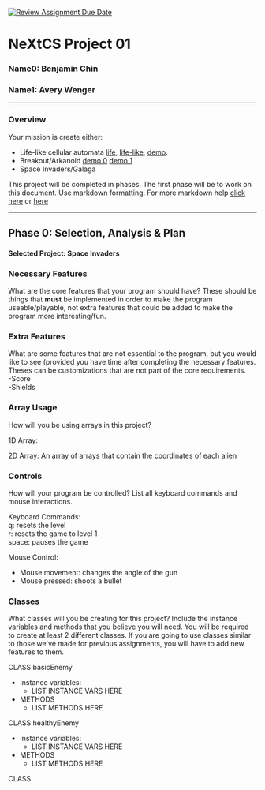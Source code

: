 [![Review Assignment Due Date](https://classroom.github.com/assets/deadline-readme-button-22041afd0340ce965d47ae6ef1cefeee28c7c493a6346c4f15d667ab976d596c.svg)](https://classroom.github.com/a/2bl0h1Mb)
# NeXtCS Project 01
### Name0: Benjamin Chin
### Name1: Avery Wenger
---

### Overview
Your mission is create either:
- Life-like cellular automata [life](https://en.wikipedia.org/wiki/Conway%27s_Game_of_Life), [life-like](https://en.wikipedia.org/wiki/Life-like_cellular_automaton), [demo](https://www.netlogoweb.org/launch#https://www.netlogoweb.org/assets/modelslib/Sample%20Models/Computer%20Science/Cellular%20Automata/Life.nlogo).
- Breakout/Arkanoid [demo 0](https://elgoog.im/breakout/)  [demo 1](https://www.crazygames.com/game/atari-breakout)
- Space Invaders/Galaga

This project will be completed in phases. The first phase will be to work on this document. Use markdown formatting. For more markdown help [click here](https://github.com/adam-p/markdown-here/wiki/Markdown-Cheatsheet) or [here](https://docs.github.com/en/get-started/writing-on-github/getting-started-with-writing-and-formatting-on-github/basic-writing-and-formatting-syntax)


---

## Phase 0: Selection, Analysis & Plan

#### Selected Project: Space Invaders

### Necessary Features
What are the core features that your program should have? These should be things that __must__ be implemented in order to make the program useable/playable, not extra features that could be added to make the program more interesting/fun.



### Extra Features
What are some features that are not essential to the program, but you would like to see (provided you have time after completing the necessary features. Theses can be customizations that are not part of the core requirements.
<br> -Score
<br> -Shields

### Array Usage
How will you be using arrays in this project?

1D Array:


2D Array:
An array of arrays that contain the coordinates of each alien


### Controls
How will your program be controlled? List all keyboard commands and mouse interactions.

Keyboard Commands:
<br> q: resets the level
<br> r: resets the game to level 1
<br> space: pauses the game

Mouse Control:
- Mouse movement: changes the angle of the gun
- Mouse pressed: shoots a bullet

### Classes
What classes will you be creating for this project? Include the instance variables and methods that you believe you will need. You will be required to create at least 2 different classes. If you are going to use classes similar to those we've made for previous assignments, you will have to add new features to them.

CLASS basicEnemy
- Instance variables:
  - LIST INSTANCE VARS HERE
- METHODS
  - LIST METHODS HERE

CLASS healthyEnemy
- Instance variables:
  - LIST INSTANCE VARS HERE
- METHODS
  - LIST METHODS HERE
 
CLASS 

